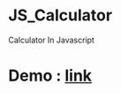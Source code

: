 # JS_Calculator

Calculator In Javascript

# Demo : [link](https://Pankaj-SinghR.github.io/JS_Calculator/)
